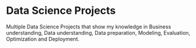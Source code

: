 # Data Science Projects
Multiple Data Science Projects that show my knowledge in Business understanding, Data understanding, Data preparation, Modeling, Evaluation, Optimization and Deployment.

